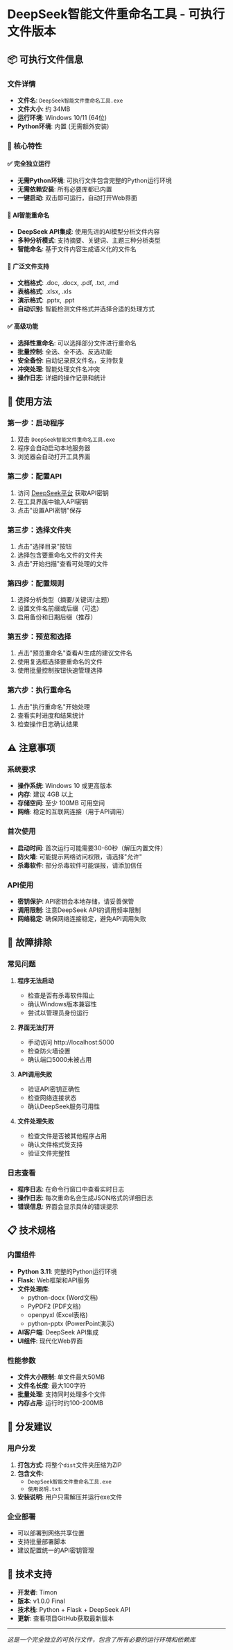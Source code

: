 # DeepSeek智能文件重命名工具 - 可执行文件版本

## 📦 可执行文件信息

### 文件详情
- **文件名**: `DeepSeek智能文件重命名工具.exe`
- **文件大小**: 约 34MB
- **运行环境**: Windows 10/11 (64位)
- **Python环境**: 内置 (无需额外安装)

### 🎯 核心特性

#### ✅ 完全独立运行
- **无需Python环境**: 可执行文件包含完整的Python运行环境
- **无需依赖安装**: 所有必要库都已内置
- **一键启动**: 双击即可运行，自动打开Web界面

#### 🤖 AI智能重命名
- **DeepSeek API集成**: 使用先进的AI模型分析文件内容
- **多种分析模式**: 支持摘要、关键词、主题三种分析类型
- **智能命名**: 基于文件内容生成语义化的文件名

#### 📁 广泛文件支持
- **文档格式**: .doc, .docx, .pdf, .txt, .md
- **表格格式**: .xlsx, .xls
- **演示格式**: .pptx, .ppt
- **自动识别**: 智能检测文件格式并选择合适的处理方式

#### ✅ 高级功能
- **选择性重命名**: 可以选择部分文件进行重命名
- **批量控制**: 全选、全不选、反选功能
- **安全备份**: 自动记录原文件名，支持恢复
- **冲突处理**: 智能处理文件名冲突
- **操作日志**: 详细的操作记录和统计

## 🚀 使用方法

### 第一步：启动程序
1. 双击 `DeepSeek智能文件重命名工具.exe`
2. 程序会自动启动本地服务器
3. 浏览器会自动打开工具界面

### 第二步：配置API
1. 访问 [DeepSeek平台](https://platform.deepseek.com/) 获取API密钥
2. 在工具界面中输入API密钥
3. 点击"设置API密钥"保存

### 第三步：选择文件夹
1. 点击"选择目录"按钮
2. 选择包含要重命名文件的文件夹
3. 点击"开始扫描"查看可处理的文件

### 第四步：配置规则
1. 选择分析类型（摘要/关键词/主题）
2. 设置文件名前缀或后缀（可选）
3. 启用备份和日期后缀（推荐）

### 第五步：预览和选择
1. 点击"预览重命名"查看AI生成的建议文件名
2. 使用复选框选择要重命名的文件
3. 使用批量控制按钮快速管理选择

### 第六步：执行重命名
1. 点击"执行重命名"开始处理
2. 查看实时进度和结果统计
3. 检查操作日志确认结果

## ⚠️ 注意事项

### 系统要求
- **操作系统**: Windows 10 或更高版本
- **内存**: 建议 4GB 以上
- **存储空间**: 至少 100MB 可用空间
- **网络**: 稳定的互联网连接（用于API调用）

### 首次使用
- **启动时间**: 首次运行可能需要30-60秒（解压内置文件）
- **防火墙**: 可能提示网络访问权限，请选择"允许"
- **杀毒软件**: 部分杀毒软件可能误报，请添加信任

### API使用
- **密钥保护**: API密钥会本地存储，请妥善保管
- **调用限制**: 注意DeepSeek API的调用频率限制
- **网络稳定**: 确保网络连接稳定，避免API调用失败

## 🔧 故障排除

### 常见问题

1. **程序无法启动**
   - 检查是否有杀毒软件阻止
   - 确认Windows版本兼容性
   - 尝试以管理员身份运行

2. **界面无法打开**
   - 手动访问 http://localhost:5000
   - 检查防火墙设置
   - 确认端口5000未被占用

3. **API调用失败**
   - 验证API密钥正确性
   - 检查网络连接状态
   - 确认DeepSeek服务可用性

4. **文件处理失败**
   - 检查文件是否被其他程序占用
   - 确认文件格式受支持
   - 验证文件完整性

### 日志查看
- **程序日志**: 在命令行窗口中查看实时日志
- **操作日志**: 每次重命名会生成JSON格式的详细日志
- **错误信息**: 界面会显示具体的错误提示

## 📋 技术规格

### 内置组件
- **Python 3.11**: 完整的Python运行环境
- **Flask**: Web框架和API服务
- **文件处理库**: 
  - python-docx (Word文档)
  - PyPDF2 (PDF文档)
  - openpyxl (Excel表格)
  - python-pptx (PowerPoint演示)
- **AI客户端**: DeepSeek API集成
- **UI组件**: 现代化Web界面

### 性能参数
- **文件大小限制**: 单文件最大50MB
- **文件名长度**: 最大100字符
- **批量处理**: 支持同时处理多个文件
- **内存占用**: 运行时约100-200MB

## 📁 分发建议

### 用户分发
1. **打包方式**: 将整个`dist`文件夹压缩为ZIP
2. **包含文件**: 
   - `DeepSeek智能文件重命名工具.exe`
   - `使用说明.txt`
3. **安装说明**: 用户只需解压并运行exe文件

### 企业部署
- 可以部署到网络共享位置
- 支持批量部署脚本
- 建议配置统一的API密钥管理

## 👥 技术支持

- **开发者**: Timon
- **版本**: v1.0.0 Final
- **技术栈**: Python + Flask + DeepSeek API
- **更新**: 查看项目GitHub获取最新版本

---

*这是一个完全独立的可执行文件，包含了所有必要的运行环境和依赖库* 